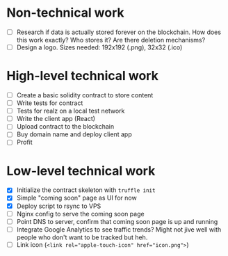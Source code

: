 # Non-technical work
- [ ] Research if data is actually stored forever on the blockchain. How does this work exactly? Who stores it? Are there deletion mechanisms?
- [ ] Design a logo. Sizes needed: 192x192 (.png), 32x32 (.ico)

# High-level technical work
- [ ] Create a basic solidity contract to store content
- [ ] Write tests for contract
- [ ] Tests for realz on a local test network
- [ ] Write the client app (React)
- [ ] Upload contract to the blockchain
- [ ] Buy domain name and deploy client app
- [ ] Profit

# Low-level technical work
- [x] Initialize the contract skeleton with `truffle init`
- [x] Simple "coming soon" page as UI for now
- [x] Deploy script to rsync to VPS
- [ ] Nginx config to serve the coming soon page
- [ ] Point DNS to server, confirm that coming soon page is up and running
- [ ] Integrate Google Analytics to see traffic trends? Might not jive well with people who don't want to be tracked but heh.
- [ ] Link icon (`<link rel="apple-touch-icon" href="icon.png">`)
